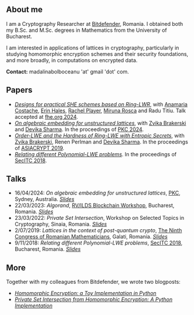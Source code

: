 ## About me
I am a Cryptography Researcher at [Bitdefender](https://www.bitdefender.com/), Romania. I obtained both my B.Sc. and M.Sc. degrees in Mathematics from the University of Bucharest. 

I am interested in applications of lattices in cryptography, particularly in studying homomorphic encryption schemes and their security foundations, and more broadly, in computations on encrypted data. 

**Contact:** madalinabolboceanu 'at' gmail 'dot' com.

## Papers
- [*Designs for practical SHE schemes based on Ring-LWR*](https://eprint.iacr.org/2024/960.pdf), with [Anamaria Costache](https://anamariacostache.github.io/anamariacostache/), [Erin Hales](https://pure.royalholloway.ac.uk/en/persons/erin-hales), [Rachel Player](https://rachelplayer.github.io/), [Miruna Rosca](https://mirunarosca.github.io/) and Radu Titiu. Talk accepted at [fhe.org 2024](https://fhe.org/conferences/conference-2024/).
- [*On algebraic embedding for unstructured lattices*](https://eprint.iacr.org/2021/053.pdf), with [Zvika Brakerski](https://zvikab.bitbucket.io/) and [Devika Sharma](https://www.linkedin.com/in/devika-sharma-3529a4164/?originalSubdomain=il). In the proceedings of [PKC 2024](https://pkc.iacr.org/2024/).
- [*Order-LWE and the Hardness of Ring-LWE with Entropic Secrets*](https://eprint.iacr.org/2018/494.pdf), with [Zvika Brakerski](https://zvikab.bitbucket.io/), Renen Perlman and [Devika Sharma](https://www.linkedin.com/in/devika-sharma-3529a4164/?originalSubdomain=il). In the proceedings of [ASIACRYPT 2019](https://asiacrypt.iacr.org/2019/).
- [*Relating different Polynomial-LWE problems*](https://eprint.iacr.org/2018/1035.pdf). In the proceedings of [SecITC 2018](https://link.springer.com/book/10.1007/978-3-030-12942-2).

## Talks
- 16/04/2024: *On algebraic embedding for unstructured lattices*, [PKC](https://pkc.iacr.org/2024/), Sydney, Australia. [*Slides*](https://mbolboceanu.github.io/talks/PKC-slides.pdf)
- 22/03/2023: *Algorand*, [RV/ILDS Blockchain Workshop](https://events.ilds.ro/blockchain2023/), Bucharest, Romania. [*Slides*](https://mbolboceanu.github.io/talks/Algorand-workshop.pdf)
- 23/03/2022: *Private Set Intersection*, Workshop on Selected Topics in Cryptography, Sinaia, Romania. [*Slides*](https://mbolboceanu.github.io/talks/Private-Set-Intersection.pdf)
- 2/07/2019: *Lattices in the context of post-quantum crypto*, [The Ninth Congress of Romanian Mathematicians](https://sites.google.com/view/congmatro9/home), Galati, Romania. [*Slides*](https://mbolboceanu.github.io/talks/context-of-pq-crypto.pdf)
- 9/11/2018: *Relating different Polynomial-LWE problems*, [SecITC 2018](https://link.springer.com/book/10.1007/978-3-030-12942-2), Bucharest, Romania. [*Slides*](https://mbolboceanu.github.io/talks/Relating-Polynomial-LWE-problems-slides.pdf)

## More
Together with my colleagues from Bitdefender, we wrote two blogposts:
- [*Homomorphic Encryption: a Toy Implementation in Python*](https://bit-ml.github.io/blog/post/homomorphic-encryption-toy-implementation-in-python/)
- [*Private Set Intersection from Homomorphic Encryption: A Python Implementation*](https://bit-ml.github.io/blog/post/private-set-intersection-an-implementation-in-python/)
